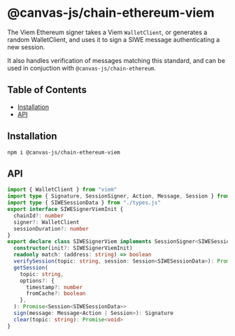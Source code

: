 # @canvas-js/chain-ethereum-viem

The Viem Ethereum signer takes a Viem `WalletClient`, or generates a random WalletClient,
and uses it to sign a SIWE message authenticating a new session.

It also handles verification of messages matching this standard, and can be used in
conjuction with `@canvas-js/chain-ethereum`.

## Table of Contents

- [Installation](#installation)
- [API](#api)

## Installation

```
npm i @canvas-js/chain-ethereum-viem
```

## API

```ts
import { WalletClient } from "viem"
import type { Signature, SessionSigner, Action, Message, Session } from "@canvas-js/interfaces"
import type { SIWESessionData } from "./types.js"
export interface SIWESignerViemInit {
  chainId?: number
  signer?: WalletClient
  sessionDuration?: number
}
export declare class SIWESignerViem implements SessionSigner<SIWESessionData> {
  constructor(init?: SIWESignerViemInit)
  readonly match: (address: string) => boolean
  verifySession(topic: string, session: Session<SIWESessionData>): Promise<void>
  getSession(
    topic: string,
    options?: {
      timestamp?: number
      fromCache?: boolean
    },
  ): Promise<Session<SIWESessionData>>
  sign(message: Message<Action | Session>): Signature
  clear(topic: string): Promise<void>
}
```
